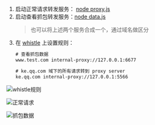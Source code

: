 1. 启动正常请求转发服务： [node proxy.js](./proxy.js)
2. 启动查看抓包转发服务：[node data.js](./data.js)
    > 也可以将上述两个服务合成一个，通过域名做区分
3. 在 [whistle](https://github.com/avwo/whistle) 上设置规则：
    ``` txt
    # 查看抓包数据
    www.test.com internal-proxy://127.0.0.1:6677

    # ke.qq.com 域下的所有请求转到 proxy server
    ke.qq.com internal-proxy://127.0.0.1:5566
    ```

![whistle规则](https://user-images.githubusercontent.com/11450939/85247237-ae84b380-b47f-11ea-92c7-601fb120ed54.png)

![正常请求](https://user-images.githubusercontent.com/11450939/85247348-06bbb580-b480-11ea-8640-6142f6b01e3e.png)

![抓包数据](https://user-images.githubusercontent.com/11450939/85247316-ee4b9b00-b47f-11ea-9973-dc5e3f6454c4.png)
